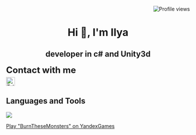 <!-- Center align text using HTML -->
<p align="right"> <img src="https://komarev.com/ghpvc/?username=BCyclik&color=blue" alt="Profile views" /> </p>

<h1 align="center">
  Hi 👋, I'm Ilya
</h1>
<h2 align="center">developer in c# and Unity3d</h2>
<!-- Contact section -->
<div style="text" align="left">
    <span style="display: block; font-size: 24px; font-weight: bold;">Contact with me</span>
    <div style="margin-top: 5px;">
        <a href="https://t.me/BCyclik">
            <img src="https://img.shields.io/badge/Telegram-2CA5E0?style=for-the-badge&logo=telegram&logoColor=white" alt="Telegram" 
                 style="height: 24px; vertical-align: middle;" />
        </a>
    </div>
</div>
<!-- Languages and Tools section -->
<h2 align="left">Languages and Tools</h2>
<p align="left">
  <a href="https://skillicons.dev">
    <img src="https://skillicons.dev/icons?i=cs,unity,cpp,unreal,vscode,py,ps,blender,html,docker,postman" />
  </a>
</p>

<a href="https://yandex.ru/games/app/298353" target="_blank">Play "BurnTheseMonsters" on YandexGames</a>
